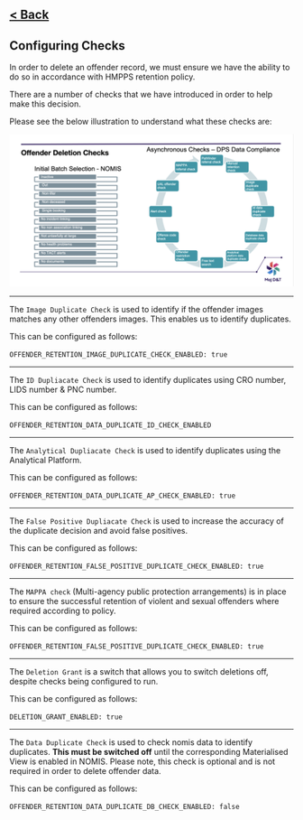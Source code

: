 [< Back](../README.md)
---

## Configuring Checks

In order to delete an offender record, we must ensure we have the ability to do so in accordance with HMPPS retention
policy.

There are a number of checks that we have introduced in order to help make this decision.

Please see the below illustration to understand what these checks are:

![Diagram of Compliance Checks](compliance_checks.png "Diagram of Compliance Checks")

---
The `Image Duplicate Check` is used to identify if the offender images matches any other offenders images. This enables us to identify
duplicates.

This can be configured as follows:

`OFFENDER_RETENTION_IMAGE_DUPLICATE_CHECK_ENABLED: true`

---

The `ID Dupliacate Check` is used to identify duplicates using CRO number, LIDS number & PNC number.

This can be configured as follows:

`OFFENDER_RETENTION_DATA_DUPLICATE_ID_CHECK_ENABLED`

---

The `Analytical Dupliacate Check` is used to identify duplicates using the Analytical Platform.

This can be configured as follows:

`OFFENDER_RETENTION_DATA_DUPLICATE_AP_CHECK_ENABLED: true`

---
The `False Positive Dupliacate Check` is used to increase the accuracy of the duplicate decision and avoid false
positives.

This can be configured as follows:

`OFFENDER_RETENTION_FALSE_POSITIVE_DUPLICATE_CHECK_ENABLED: true`

---

The `MAPPA check` (Multi-agency public protection arrangements) is in place to ensure the successful retention of
violent and sexual offenders where required according to policy.

This can be configured as follows:

`OFFENDER_RETENTION_FALSE_POSITIVE_DUPLICATE_CHECK_ENABLED: true`

---
The `Deletion Grant` is a switch that allows you to switch deletions off, despite checks being configured to run.

This can be configured as follows:

`DELETION_GRANT_ENABLED: true`

---
The `Data Duplicate Check` is used to check nomis data to identify duplicates. **This must be switched off** until the
corresponding Materialised View is enabled in NOMIS. Please note, this check is optional and is not required in order to
delete offender data.

This can be configured as follows:

`OFFENDER_RETENTION_DATA_DUPLICATE_DB_CHECK_ENABLED: false`





